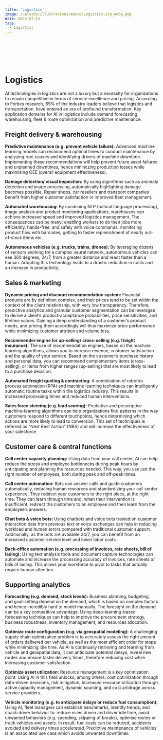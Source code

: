 ```yaml
---
title: 'Logistics'
image: /uploads/illustrations/amico/Logistics.svg_nobg.png
date: 2024-07-14
tags:
  - Logistics
---
```


&nbsp;

&nbsp;

&nbsp;


# Logistics

AI technologies in logistics are not a luxury but a necessity for organizations to remain competitive in terms of service excellence and pricing. According to Forbes research, 65% of the industry leaders believe that logistics and transportation, have entered an era of profound transformation. Key application domains for AI in logistics include demand forecasting, warehousing, fleet & route optimization and predictive maintenance.

## Freight delivery & warehousing

**Predictive maintenance (e.g. prevent vehicle failure):** Advanced machine learning models can recommend optimal times to conduct maintenance by analyzing root causes and identifying drivers of machine downtime. Implementing these recommendations will help prevent future asset failures and unplanned downtimes, hence minimizing production losses while maximizing OEE (overall equipment effectiveness).

**Damage detection/ visual inspection:**  By using algorithms such as anomaly detection and image processing, automatically highlighting damage becomes possible. Repair shops, car resellers and transport companies benefit from higher customer satisfaction or improved fleet management.

**Automated warehousing:** By combining NLP (natural language processing), image analysis and product monitoring applications, warehouses can achieve increased speed and improved logistics management. The consequences can be many: enabling workers to do their jobs more efficiently, hands-free, and safely with voice commands; monitoring product flow with barcodes; getting to faster replenishment of nearly out-of-stock items etc.

**Autonomous vehicles (e.g. trucks, trains, drones):** By leveraging dozens of sensors working for a complex neural network, autonomous vehicles can see 360 degrees, 24/7, from a greater distance and react faster than a human. Adopting this technology leads to a drastic reduction in costs and an increase in productivity.


## Sales & marketing

**Dynamic pricing and discount recommendation system:** Financial products are by definition complex, and their prices tend to be set within the context of the client relationship, with very low transparency. Therefore, predictive analytics and granular customer segmentation can be leveraged to derive a client’s product-acceptance probabilities, price sensitivities, and lifetime values. Gaining a deep understanding of a customer’s product needs, and pricing them accordingly will thus maximize price performance while minimizing customer attrition and volume loss.


**Recommender engine for up-selling/ cross-selling (e.g. freight insurance):** The use of recommendation engines, based on the machine learning algorithms, allows you to increase revenue, customer satisfaction and the quality of your service. Based on the customer’s purchase history and personal data, you can recommend complementary items (cross-selling), or items from higher ranges (up-selling) that are most likely to lead to a purchase decision.

**Automated freight quoting & contracting:** A combination of robotics process automation (RPA) and machine learning techniques can intelligently automatic routine tasks within the logistics industry. This results in increased processing times and reduced human interventions.

**Sales force steering (e.g. lead scoring):** Predictive and prescriptive machine-learning algorithms can help organizations find patterns in the way customers respond to different touchpoints, hence determining which actions are more likely to lead to conversion. This set of techniques is referred as “Next Best Action” (NBA) and will increase the effectiveness of your salesforce

## Customer care & central functions

**Call center capacity planning:** Using data from your call center, AI can help reduce the stress and employee bottlenecks during peak hours by anticipating and planning the resources needed. This way, you use just the right number of employees, both during peak and off-peak times.

**Call center automation:** Bots can answer calls and guide customers automatically, reducing human resources and standardizing your call center experience. They redirect your customers to the right place, at the right time. They can learn through time and, when their intervention is insufficient, redirect the customers to an employee and then learn from the employee’s answers.

**Chat bots & voice bots:** Using chatbots and voice bots trained on customer interaction data from previous text or voice exchanges can help in reducing workload and human errors compared with traditional customer support. Additionally, as the bots are available 24/7, you can benefit from an increased customer service level and lower labor costs.

**Back-office automation (e.g. processing of invoices, rate sheets, bill of lading):**  Using text analysis tools and document capture technologies can automate and increase the processing accuracy of invoices, rate sheets or bills of lading. This allows your workforce to pivot to tasks that actually require human attention.

## Supporting analytics

**Forecasting (e.g. demand, stock levels):** Business planning, budgeting, and goal-setting depend on the demand, which is based on complex factors and hence incredibly hard to model manually. The foresight on the demand can be a key competitive advantage. Using deep-learning-based forecasting techniques can help to improve the procurement strategy, business robustness, inventory management, and resources allocation.

**Optimize route configuration (e.g. via geospatial modeling):** A challenging supply chain optimization problem is to accurately assess the right amount of orders delivered per vehicle, as well as the most efficient order for stops while minimizing idle time. As AI is continually retrieving and learning from vehicle and geospatial data, it can anticipate potential delays, reveal new routes and ensure faster delivery times, therefore reducing cost while increasing customer satisfaction.

**Optimize asset utilization:** Resource management is a key optimization point. Using AI in this field unlocks, among others: cost optimization through data-driven decisions, risk mitigation, increased resource utilization through active capacity management, dynamic sourcing, and cost arbitrage across service providers.

**Vehicle monitoring (e.g. to anticipate delays or reduce fuel consumption):** Using AI, fleet managers can establish benchmarks, identify trends, and coach driver behavior to: reduce miles driven and driver idle time, avoid unwanted behaviors (e.g. speeding, skipping of breaks), optimise routes or track vehicles and assets. In result, fuel costs can be reduced, accidents avoided and delivery times accelerated. Predictive maintenance of vehicles is an associated use case which avoids unwanted downtimes.
